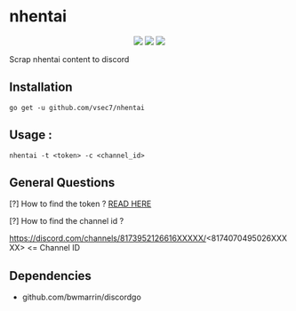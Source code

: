 # nhentai

<p align="center">
<a href="https://goreportcard.com/report/github.com/vsec7/nhentai"><img src="https://goreportcard.com/badge/github.com/vsec7/nhentai"></a>
<a href="https://github.com/vsec7/nhentai/issues"><img src="https://img.shields.io/badge/contributions-welcome-brightgreen.svg?style=flat"></a>
<a href="https://twitter.com/verry__d"><img src="https://img.shields.io/twitter/follow/verry__d.svg?logo=twitter"></a>
</p>

Scrap nhentai content to discord

## Installation
```
go get -u github.com/vsec7/nhentai
```

## Usage :
```
nhentai -t <token> -c <channel_id>
```

## General Questions

[?] How to find the token ? <a href="https://www.writebots.com/discord-bot-token/"> READ HERE </a>

[?] How to find the channel id ? 

https://discord.com/channels/8173952126616XXXXX/<8174070495026XXXXX> <= Channel ID

## Dependencies
- github.com/bwmarrin/discordgo
